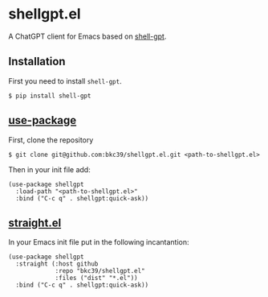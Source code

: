 # shellgpt.el

A ChatGPT client for Emacs based on [shell-gpt](https://pypi.org/project/shell-gpt/).

## Installation

First you need to install `shell-gpt`.

```
$ pip install shell-gpt
```

## [use-package](https://github.com/jwiegley/use-package)

First, clone the repository

```
$ git clone git@github.com:bkc39/shellgpt.el.git <path-to-shellgpt.el>
```

Then in your init file add:

```emacs-lisp
(use-package shellgpt
  :load-path "<path-to-shellgpt.el>"
  :bind ("C-c q" . shellgpt:quick-ask))
```

## [straight.el](https://github.com/radian-software/straight.el)

In your Emacs init file put in the following incantantion:

```emacs-lisp
(use-package shellgpt
  :straight (:host github
             :repo "bkc39/shellgpt.el"
             :files ("dist" "*.el"))
  :bind ("C-c q" . shellgpt:quick-ask))
```
